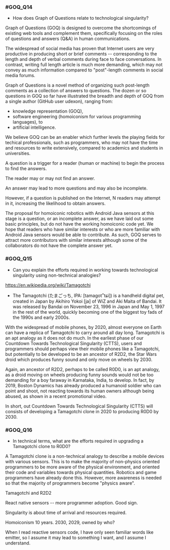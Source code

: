### #GOQ_Q14
- How does Graph of Questions relate to technological singularity?

Graph of Questions (GOQ) is designed to overcome the shortcomings of existing web tools and complement them, specifically focusing on the roles of questions and answers (Q&A) in human communications.

The widespread of social media has proven that Internet users are very productive in producing short or brief comments -- corresponding to the length and depth of verbal comments during face to face conversations. In contrast, writing full length article is much more demanding, which may not convey as much information compared to "post"-length comments in social media forums.

Graph of Questions is a novel method of organizing such post-length comments as a collection of answers to questions. The dozen or so questions in GOQ so far have illustrated the breadth and depth of GOQ from a single author (GitHub user udexon), ranging from: 
- knowledge representation (GOQ), 
- software engineering (homoiconism for various programming languages), to 
- artificial intelligence.

We believe GOQ can be an enabler which further levels the playing fields for techical professionals, such as programmers, who may not have the time and resources to write extensively, compared to academics and students in universities.

A question is a trigger for a reader (human or machine) to begin the process to find the answers.

The reader may or may not find an answer.

An answer may lead to more questions and may also be incomplete. 

However, if a question is published on the Internet, N readers may attempt in it, increasing the likelihood to obtain answers.

The proposal for homoiconic robotics with Android Java sensors at this stage is a question, or an incomplete answer, as we have laid out some basic principles, but do not have the working homoiconic code yet. We hope that readers who have similar interests or who are more familiar with Android Java sensors would be able to contribute. As such, GOQ serves to attract more contributors with similar interests although some of the collaborators do not have the complete answer yet.


### #GOQ_Q15
- Can you explain the efforts required in working towards technological singularity using non-technical analogies?

https://en.wikipedia.org/wiki/Tamagotchi

- The Tamagotchi (たまごっち, IPA: [tamaɡotꜜtɕi]) is a handheld digital pet, created in Japan by Akihiro Yokoi [ja] of WiZ and Aki Maita of Bandai. It was released by Bandai on November 23, 1996 in Japan and May 1, 1997 in the rest of the world, quickly becoming one of the biggest toy fads of the 1990s and early 2000s.

With the widespread of mobile phones, by 2020, almost everyone on Earth can have a replica of Tamagotchi to carry around all day long. Tamagotchi is an apt analogy as it does not do much. In the earliest phase of our Countdown Towards Technological Singularity (CTTS), users and programmers should perhaps view their mobile phones like a Tamagotchi, but potentially to be developed to be an ancestor of R2D2, the Star Wars droid which produces funny sound and only move on wheels by 2030.

Again, an ancestor of R2D2, perhaps to be called R0D0, is an apt analogy, as a droid moving on wheels producing funny sounds would not be too demanding for a boy faraway in Karnataka, India, to develop. In fact, by 2019, Boston Dynamics has already produced a humanoid soldier who can point and shoot, not reacting towards its human owners although being abused, as shown in a recent promotional video.

In short, out Countdown Towards Technological Singularity (CTTS) will consists of developing a Tamagotchi clone in 2020 to producing R0D0 by 2030.


### #GOQ_Q16
- In technical terms, what are the efforts required in upgrading a Tamagotchi clone to R0D0?

A Tamagotchi clone is a non-technical analogy to describe a mobile devices with various sensors. This is to make the majority of non-physics oriented programmers to be more aware of the physical environment, and oriented their code and variables towards physical quantities. Robotics and game programmers have already done this. However, more awareness is needed so that the majority of programmers become "physics aware".


Tamagotchi and R2D2

React native sensors -- more programmer adoption. Good sign.



Singularity is about time of arrival and resources required.

Homoiconism 10 years. 2030, 2029, owned by who?

When I read reactive sensors code, I have only seen familiar words like emitter, so I assume it may lead to something I want, and I assume I understand.
